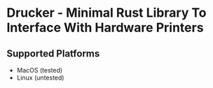 # Drucker - Minimal Rust Library To Interface With Hardware Printers

## Supported Platforms
* MacOS (tested)
* Linux (untested)
